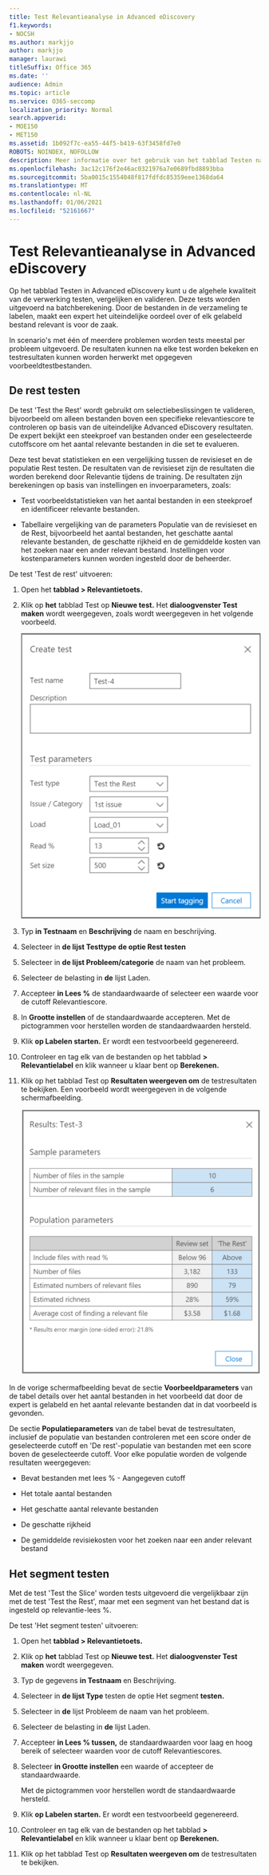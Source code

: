 ```yaml
---
title: Test Relevantieanalyse in Advanced eDiscovery
f1.keywords:
- NOCSH
ms.author: markjjo
author: markjjo
manager: laurawi
titleSuffix: Office 365
ms.date: ''
audience: Admin
ms.topic: article
ms.service: O365-seccomp
localization_priority: Normal
search.appverid:
- MOE150
- MET150
ms.assetid: 1b092f7c-ea55-44f5-b419-63f3458fd7e0
ROBOTS: NOINDEX, NOFOLLOW
description: Meer informatie over het gebruik van het tabblad Testen na batchberekening in Advanced eDiscovery om de algehele kwaliteit van de verwerking te testen, te vergelijken en te valideren.
ms.openlocfilehash: 3ac12c176f2e46ac0321976a7e0689fbd8893bba
ms.sourcegitcommit: 5ba0015c1554048f817fdfdc85359eee1368da64
ms.translationtype: MT
ms.contentlocale: nl-NL
ms.lasthandoff: 01/06/2021
ms.locfileid: "52161667"
---
```

# <a name="test-relevance-analysis-in-advanced-ediscovery"></a>Test Relevantieanalyse in Advanced eDiscovery
  
Op het tabblad Testen in Advanced eDiscovery kunt u de algehele kwaliteit van de verwerking testen, vergelijken en valideren. Deze tests worden uitgevoerd na batchberekening. Door de bestanden in de verzameling te labelen, maakt een expert het uiteindelijke oordeel over of elk gelabeld bestand relevant is voor de zaak.
  
In scenario's met één of meerdere problemen worden tests meestal per probleem uitgevoerd. De resultaten kunnen na elke test worden bekeken en testresultaten kunnen worden herwerkt met opgegeven voorbeeldtestbestanden.
  
## <a name="testing-the-rest"></a>De rest testen

De test 'Test the Rest' wordt gebruikt om selectiebeslissingen te valideren, bijvoorbeeld om alleen bestanden boven een specifieke relevantiescore te controleren op basis van de uiteindelijke Advanced eDiscovery resultaten. De expert bekijkt een steekproef van bestanden onder een geselecteerde cutoffscore om het aantal relevante bestanden in die set te evalueren.
  
Deze test bevat statistieken en een vergelijking tussen de revisieset en de populatie Rest testen. De resultaten van de revisieset zijn de resultaten die worden berekend door Relevantie tijdens de training. De resultaten zijn berekeningen op basis van instellingen en invoerparameters, zoals:
  
- Test voorbeeldstatistieken van het aantal bestanden in een steekproef en identificeer relevante bestanden.

- Tabellaire vergelijking van de parameters Populatie van de revisieset en de Rest, bijvoorbeeld het aantal bestanden, het geschatte aantal relevante bestanden, de geschatte rijkheid en de gemiddelde kosten van het zoeken naar een ander relevant bestand. Instellingen voor kostenparameters kunnen worden ingesteld door de beheerder.

De test 'Test de rest' uitvoeren:

1. Open het **tabblad \> Relevantietoets.**

2. Klik op **het** tabblad Test op **Nieuwe test.** Het **dialoogvenster Test maken** wordt weergegeven, zoals wordt weergegeven in het volgende voorbeeld.

    ![Relevantie test de resultaten van de rest](../media/46e6898a-f929-4fd0-88d9-6f91d04b6ce2.png)
  
3. Typ **in Testnaam** en **Beschrijving** de naam en beschrijving.

4. Selecteer in **de lijst Testtype** **de optie Rest testen**

5. Selecteer in **de lijst Probleem/categorie** de naam van het probleem.

6. Selecteer de belasting in **de** lijst Laden. 

7. Accepteer **in Lees %** de standaardwaarde of selecteer een waarde voor de cutoff Relevantiescore. 

8. In **Grootte instellen** of de standaardwaarde accepteren. Met de pictogrammen voor herstellen worden de standaardwaarden hersteld.

9. Klik **op Labelen starten.** Er wordt een testvoorbeeld gegenereerd.

10. Controleer en tag elk van de bestanden op het tabblad **\> Relevantielabel** en klik wanneer u klaar bent op **Berekenen.**

11. Klik op het tabblad Test op **Resultaten weergeven om** de testresultaten te bekijken. Een voorbeeld wordt weergegeven in de volgende schermafbeelding.

    ![Test de overige resultaten](../media/b95744a9-047d-4c29-992d-04fa7e58e58a.png)
  
In de vorige schermafbeelding bevat de sectie **Voorbeeldparameters** van de tabel details over het aantal bestanden in het voorbeeld dat door de expert is gelabeld en het aantal relevante bestanden dat in dat voorbeeld is gevonden.
  
De sectie **Populatieparameters** van de tabel bevat de testresultaten, inclusief de populatie van bestanden controleren met een score onder de geselecteerde cutoff en 'De rest'-populatie van bestanden met een score boven de geselecteerde cutoff. Voor elke populatie worden de volgende resultaten weergegeven:
  
- Bevat bestanden met lees % - Aangegeven cutoff

- Het totale aantal bestanden

- Het geschatte aantal relevante bestanden

- De geschatte rijkheid

- De gemiddelde revisiekosten voor het zoeken naar een ander relevant bestand

## <a name="testing-the-slice"></a>Het segment testen

Met de test 'Test the Slice' worden tests uitgevoerd die vergelijkbaar zijn met de test 'Test the Rest', maar met een segment van het bestand dat is ingesteld op relevantie-lees %.

De test 'Het segment testen' uitvoeren:
  
1. Open het **tabblad \> Relevantietoets.**

2. Klik op **het** tabblad Test op **Nieuwe test.** Het **dialoogvenster Test maken** wordt weergegeven.

3. Typ de gegevens **in Testnaam** en Beschrijving.

4. Selecteer in **de lijst Type** testen de optie Het segment **testen.**

5. Selecteer in **de** lijst Probleem de naam van het probleem.

6. Selecteer de belasting in **de** lijst Laden.

7. Accepteer **in Lees % tussen,** de standaardwaarden voor laag en hoog bereik of selecteer waarden voor de cutoff Relevantiescores.

8. Selecteer **in Grootte instellen** een waarde of accepteer de standaardwaarde.

    Met de pictogrammen voor herstellen wordt de standaardwaarde hersteld.

9. Klik **op Labelen starten.** Er wordt een testvoorbeeld gegenereerd.

10. Controleer en tag elk van de bestanden op het tabblad **\> Relevantielabel** en klik wanneer u klaar bent op **Berekenen.**

11. Klik op het tabblad Test op **Resultaten weergeven om** de testresultaten te bekijken.
